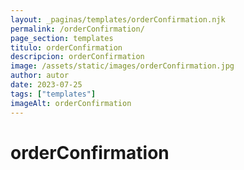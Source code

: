 ```yaml
---
layout: _paginas/templates/orderConfirmation.njk
permalink: /orderConfirmation/
page_section: templates
titulo: orderConfirmation
descripcion: orderConfirmation
image: /assets/static/images/orderConfirmation.jpg
author: autor
date: 2023-07-25
tags: ["templates"]
imageAlt: orderConfirmation
---
```


# orderConfirmation
